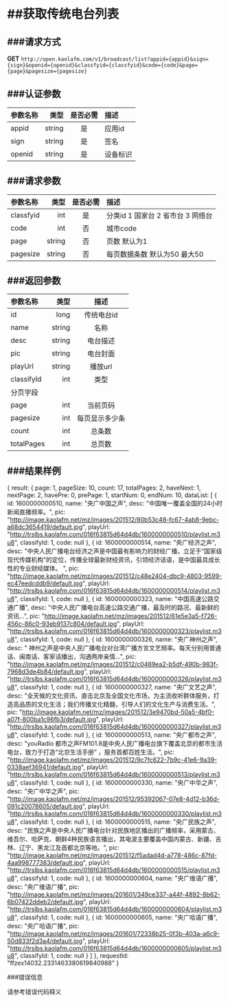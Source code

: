 ##获取传统电台列表
===
###请求方式
---

**GET** `http://open.kaolafm.com/v1/broadcast/list?appid={appid}&sign={sign}&openid={openid}&classfyid={classfyid}&code={code}&page={page}&pagesize={pagesize}`

###认证参数
---
| 参数名称 | 类型    | 是否必需 |描述
|:------- |-------:|:------:|:----|
| appid   | string |   是   |应用id
| sign    | string |   是   |签名
| openid  | string |   是   |设备标识


###请求参数
---

| 参数名称 | 类型    | 是否必需 |描述
|:------- |-------:|:------:|:----|
| classfyid   | int |   是   |分类id 1 国家台 2 省市台 3 网络台
| code   | int |   否   | 城市code 
| page    | string |   否   |页数 默认为1
| pagesize | string | 否 | 每页数据条数 默认为50 最大50

###返回参数
---

| 参数名称 | 类型    | 描述 
|:------- |-------:|:------:|
| id   | long | 传统电台id  |
| name  | string |   名称 |
|desc|string|电台描述
|pic|string|电台封面
|playUrl|string|播放url
|classifyId|int|类型
|分页字段
|page|int|	当前页码
|pagesize|int|每页显示多少条
|count|int|总条数
|totalPages|int|总页数


###结果样例
---

 {
result: {
page: 1,
pageSize: 10,
count: 17,
totalPages: 2,
haveNext: 1,
nextPage: 2,
havePre: 0,
prePage: 1,
startNum: 0,
endNum: 10,
dataList: [
{
id: 1600000000510,
name: "央广中国之声",
desc: "中国唯一覆盖全国的24小时新闻直播频率。",
pic: "http://image.kaolafm.net/mz/images/201512/80b53c48-fc67-4ab8-9ebc-a68dc3654419/default.jpg",
playUrl: "http://trslbs.kaolafm.com/016f63815d64d4db/1600000000510/playlist.m3u8",
classifyId: 1,
code: null
},
{
id: 1600000000514,
name: "央广经济之声",
desc: "中央人民广播电台经济之声是中国最有影响力的财经广播，立足于“国家级现代传媒机构”的定位，传播全球最新财经资讯，引领经济话语，是中国最具成长性的专业财经媒体。 ",
pic: "http://image.kaolafm.net/mz/images/201512/c48e2404-dbc9-4803-9599-ec47eedcddb9/default.jpg",
playUrl: "http://trslbs.kaolafm.com/016f63815d64d4db/1600000000514/playlist.m3u8",
classifyId: 1,
code: null
},
{
id: 1600000000323,
name: "中国高速公路交通广播",
desc: "中央人民广播电台高速公路交通广播，最及时的路况、最新鲜的资讯...",
pic: "http://image.kaolafm.net/mz/images/201512/61e5e3a5-f726-456c-86c0-93eb9137c804/default.jpg",
playUrl: "http://trslbs.kaolafm.com/016f63815d64d4db/1600000000323/playlist.m3u8",
classifyId: 1,
code: null
},
{
id: 1600000000326,
name: "央广神州之声",
desc: " 神州之声是中央人民广播电台对台湾广播方言文艺频率。每天分别用普通话、闽南话、客家话播出，沟通两岸亲情...",
pic: "http://image.kaolafm.net/mz/images/201512/c0469ea2-b5df-490b-983f-7968d3de4b84/default.jpg",
playUrl: "http://trslbs.kaolafm.com/016f63815d64d4db/1600000000326/playlist.m3u8",
classifyId: 1,
code: null
},
{
id: 1600000000327,
name: "央广文艺之声",
desc: "全天候的文化资讯、直击北京及全国文化市场，为主流收听群体服务，打造高品质的文化生活；我们传播文化精髓，引导人们的文化生产与消费生活。",
pic: "http://image.kaolafm.net/mz/images/201512/3e9470bd-50a5-4bf0-a07f-800ba1c96fb3/default.jpg",
playUrl: "http://trslbs.kaolafm.com/016f63815d64d4db/1600000000327/playlist.m3u8",
classifyId: 1,
code: null
},
{
id: 1600000000513,
name: "央广都市之声",
desc: "youRadio 都市之声FM101.8是中央人民广播电台旗下覆盖北京的都市生活电台，致力于打造“北京生活手册” ，服务首都百姓生活。",
pic: "http://image.kaolafm.net/mz/images/201512/9c7fc622-7b9c-41e6-9a39-0338aef36941/default.jpg",
playUrl: "http://trslbs.kaolafm.com/016f63815d64d4db/1600000000513/playlist.m3u8",
classifyId: 1,
code: null
},
{
id: 1600000000330,
name: "央广中华之声",
desc: "央广中华之声",
pic: "http://image.kaolafm.net/mz/images/201512/95392067-07e8-4d12-b36d-091c20078605/default.jpg",
playUrl: "http://trslbs.kaolafm.com/016f63815d64d4db/1600000000330/playlist.m3u8",
classifyId: 1,
code: null
},
{
id: 1600000000515,
name: "央广民族之声",
desc: "民族之声是中央人民广播电台针对民族地区播出的广播频率，采用蒙古、维吾尔、哈萨克、朝鲜4种民族语言播出，其电波主要覆盖中国内蒙古、新疆、吉林、辽宁、黑龙江及首都北京等地。",
pic: "http://image.kaolafm.net/mz/images/201512/f5adad4d-a778-486c-87fd-4aa998777383/default.jpg",
playUrl: "http://trslbs.kaolafm.com/016f63815d64d4db/1600000000515/playlist.m3u8",
classifyId: 1,
code: null
},
{
id: 1600000000604,
name: "央广维语广播",
desc: "央广维语广播",
pic: "http://image.kaolafm.net/mz/images/201601/349ce337-a44f-4892-8b62-6b07422ddeb2/default.jpg",
playUrl: "http://trslbs.kaolafm.com/016f63815d64d4db/1600000000604/playlist.m3u8",
classifyId: 1,
code: null
},
{
id: 1600000000605,
name: "央广哈语广播",
desc: "央广哈语广播",
pic: "http://image.kaolafm.net/mz/images/201601/72338b25-0f3b-403a-a6c9-50d833f2d3a4/default.jpg",
playUrl: "http://trslbs.kaolafm.com/016f63815d64d4db/1600000000605/playlist.m3u8",
classifyId: 1,
code: null
}
]
},
requestId: "ffzex14032.2331463380619840988"
}


###错误信息

请参考错误代码释义

